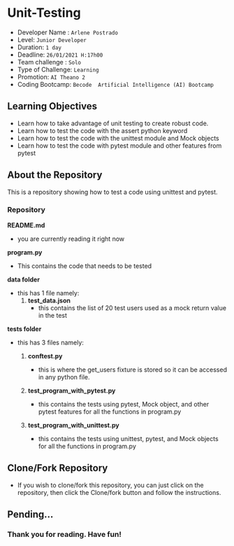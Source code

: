 # Unit-Testing 

- Developer Name : `Arlene Postrado`
- Level: `Junior Developer`
- Duration: `1 day`
- Deadline: `26/01/2021 H:17h00`
- Team challenge : `Solo`
- Type of Challenge: `Learning`
- Promotion: `AI Theano 2`
- Coding Bootcamp: `Becode  Artificial Intelligence (AI) Bootcamp`

## Learning Objectives
- Learn how to take advantage of unit testing to create robust code.
- Learn how to test the code with the assert python keyword
- Learn how to test the code with the unittest module and Mock objects
- Learn how to test the code with pytest module and other features from pytest

## About the Repository

This is a repository showing how to test a code using unittest and pytest.

### Repository

**README.md**
  - you are currently reading it right now

**program.py**
  - This contains the code that needs to be tested

**data folder**
  - this has 1 file namely:
      1. **test_data.json**
          - this contains the list of 20 test users used as a mock return value in the test
  
**tests folder**
  - this has 3 files namely:
      1. **conftest.py**
          - this is where the get_users fixture is stored so it can be accessed in any python file.

      2. **test_program_with_pytest.py**
          - this contains the tests using pytest, Mock object, and other pytest features for all the functions in program.py

      3. **test_program_with_unittest.py**
          - this contains the tests using unittest, pytest, and Mock objects  for all the functions in program.py

  
## Clone/Fork Repository
  - If you wish to clone/fork this repository, you can just click on the repository, then click the Clone/fork button and follow the instructions.

## Pending...
  
### Thank you for reading. Have fun!
